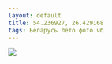 ```yaml
---
layout: default
title: 54.236927, 26.429168
tags: Беларусь лето фото чб
---
```

![](https://farm1.staticflickr.com/625/20479038130_2302392734_b.jpg)